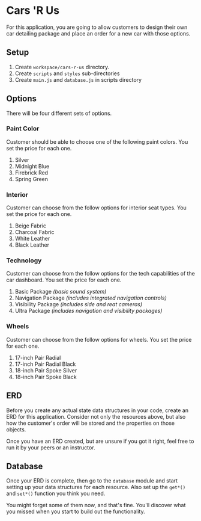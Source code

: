 # Cars 'R Us

For this application, you are going to allow customers to design their own car detailing package and place an order for a new car with those options.

## Setup

1. Create `workspace/cars-r-us` directory.
1. Create `scripts` and `styles` sub-directories
1. Create `main.js` and `database.js` in scripts directory

## Options

There will be four different sets of options.

### Paint Color

Customer should be able to choose one of the following paint colors. You set the price for each one.

1. Silver
1. Midnight Blue
1. Firebrick Red
1. Spring Green

### Interior

Customer can choose from the follow options for interior seat types. You set the price for each one.

1. Beige Fabric
1. Charcoal Fabric
1. White Leather
1. Black Leather

### Technology

Customer can choose from the follow options for the tech capabilities of the car dashboard. You set the price for each one.

1. Basic Package _(basic sound system)_
1. Navigation Package _(includes integrated navigation controls)_
1. Visibility Package _(includes side and reat cameras)_
1. Ultra Package _(includes navigation and visibility packages)_

### Wheels

Customer can choose from the follow options for wheels. You set the price for each one.

1. 17-inch Pair Radial
1. 17-inch Pair Radial Black
1. 18-inch Pair Spoke Silver
1. 18-inch Pair Spoke Black

## ERD

Before you create any actual state data structures in your code, create an ERD for this application. Consider not only the resources above, but also how the customer's order will be stored and the properties on those objects.

Once you have an ERD created, but are unsure if you got it right, feel free to run it by your peers or an instructor.

## Database

Once your ERD is complete, then go to the `database` module and start setting up your data structures for each resource. Also set up the `get*()` and `set*()` function you think you need.

You might forget some of them now, and that's fine. You'll discover what you missed when you start to build out the functionality.
